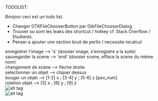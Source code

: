 TODOLIST:

Bonjour ceci est un todo list.
- Changer GTKFileChooserButton par GtkFileChooserDialog.
- Trouver ou sont les leaks des shortcut / hotkey cf. Stack Overflow / Etudiants.
- Penser a ajouter une section bruit de perlin / necessite recalcul

enregistrer l'image   --> 's'   (dossier image, s'enregistre a la suite)  
sauvegarder la scene  --> 'end' (dossier scene, efface la scene du même nom)  
changement de scene   --> fleche droite  
selectionner un objet --> cliquer dessus  
bouger un objet       --> [1-2] x ; [3-4] y ; [5-6] z  [pav_num]  
rotation objet        --> [3] x ; [6] y ; [9] z  
![alt tag](https://github.com/ocarta-l/c_raytracer/blob/master/exemple01.png?raw=true)  
![alt tag](https://github.com/ocarta-l/c_raytracer/blob/master/exemple02.png?raw=true)
